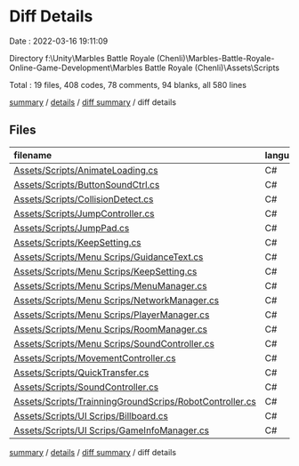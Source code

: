 # Diff Details

Date : 2022-03-16 19:11:09

Directory f:\Unity\Marbles Battle Royale (Chenli)\Marbles-Battle-Royale-Online-Game-Development\Marbles Battle Royale (Chenli)\Assets\Scripts

Total : 19 files,  408 codes, 78 comments, 94 blanks, all 580 lines

[summary](results.md) / [details](details.md) / [diff summary](diff.md) / diff details

## Files
| filename | language | code | comment | blank | total |
| :--- | :--- | ---: | ---: | ---: | ---: |
| [Assets/Scripts/AnimateLoading.cs](/Assets/Scripts/AnimateLoading.cs) | C# | -1 | 4 | 1 | 4 |
| [Assets/Scripts/ButtonSoundCtrl.cs](/Assets/Scripts/ButtonSoundCtrl.cs) | C# | 0 | 0 | -1 | -1 |
| [Assets/Scripts/CollisionDetect.cs](/Assets/Scripts/CollisionDetect.cs) | C# | 19 | 5 | 13 | 37 |
| [Assets/Scripts/JumpController.cs](/Assets/Scripts/JumpController.cs) | C# | 89 | 22 | 27 | 138 |
| [Assets/Scripts/JumpPad.cs](/Assets/Scripts/JumpPad.cs) | C# | 7 | 0 | 1 | 8 |
| [Assets/Scripts/KeepSetting.cs](/Assets/Scripts/KeepSetting.cs) | C# | -26 | -16 | -7 | -49 |
| [Assets/Scripts/Menu Scrips/GuidanceText.cs](/Assets/Scripts/Menu%20Scrips/GuidanceText.cs) | C# | 136 | 26 | 36 | 198 |
| [Assets/Scripts/Menu Scrips/KeepSetting.cs](/Assets/Scripts/Menu%20Scrips/KeepSetting.cs) | C# | 30 | 16 | 6 | 52 |
| [Assets/Scripts/Menu Scrips/MenuManager.cs](/Assets/Scripts/Menu%20Scrips/MenuManager.cs) | C# | 16 | 2 | 0 | 18 |
| [Assets/Scripts/Menu Scrips/NetworkManager.cs](/Assets/Scripts/Menu%20Scrips/NetworkManager.cs) | C# | 11 | 0 | 0 | 11 |
| [Assets/Scripts/Menu Scrips/PlayerManager.cs](/Assets/Scripts/Menu%20Scrips/PlayerManager.cs) | C# | 22 | 13 | 6 | 41 |
| [Assets/Scripts/Menu Scrips/RoomManager.cs](/Assets/Scripts/Menu%20Scrips/RoomManager.cs) | C# | 8 | 1 | 1 | 10 |
| [Assets/Scripts/Menu Scrips/SoundController.cs](/Assets/Scripts/Menu%20Scrips/SoundController.cs) | C# | 84 | 9 | 16 | 109 |
| [Assets/Scripts/MovementController.cs](/Assets/Scripts/MovementController.cs) | C# | -11 | 0 | 10 | -1 |
| [Assets/Scripts/QuickTransfer.cs](/Assets/Scripts/QuickTransfer.cs) | C# | 1 | 0 | 2 | 3 |
| [Assets/Scripts/SoundController.cs](/Assets/Scripts/SoundController.cs) | C# | -75 | -14 | -17 | -106 |
| [Assets/Scripts/TrainningGroundScrips/RobotController.cs](/Assets/Scripts/TrainningGroundScrips/RobotController.cs) | C# | 93 | 3 | -1 | 95 |
| [Assets/Scripts/UI Scrips/Billboard.cs](/Assets/Scripts/UI%20Scrips/Billboard.cs) | C# | 0 | 1 | 0 | 1 |
| [Assets/Scripts/UI Scrips/GameInfoManager.cs](/Assets/Scripts/UI%20Scrips/GameInfoManager.cs) | C# | 5 | 6 | 1 | 12 |

[summary](results.md) / [details](details.md) / [diff summary](diff.md) / diff details